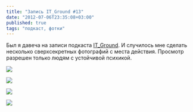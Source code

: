 ```yaml
---
title: "Запись IT_Ground #13"
date: "2012-07-06T23:35:08+03:00"
published: true
tags: "подкаст, фотки"
---
```


Был я давеча на записи подкаста [IT_Ground](http://itground.by/Podcast/013). И случилось мне сделать несколько сверхсекретных фотографий с места действия. Просмотр разрешен только людям с устойчивой психикой.

![](http://c358655.r55.cf1.rackcdn.com/itground13_1.jpg)

![](http://c358655.r55.cf1.rackcdn.com/itground13_2.jpg)

![](http://c358655.r55.cf1.rackcdn.com/itground13_3.jpg)

![](http://c358655.r55.cf1.rackcdn.com/itground13_4.jpg)